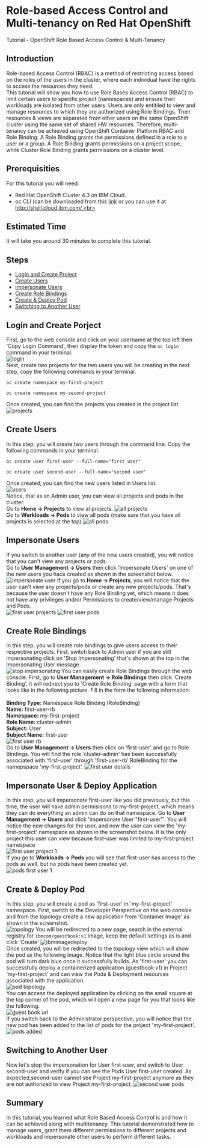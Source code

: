 # Role-based Access Control and Multi-tenancy on Red Hat OpenShift
Tutorial - OpenShift Role Based Access Control &amp; Multi-Tenancy

## Introduction
Role-based Access Control (RBAC) is a method of restricting access based on the roles of the users in the cluster, where each individual have the rights to access the resources they need.<br>
This tutorial will show you how to use Role Bases Access Control (RBAC) to limit certain users to specific project (namespaces) and ensure their workloads are isolated from other users. Users are only entitiled to view and manage resources to which they are authorized using Role Bindings. Their resources & views are separated from other users on the same OpenShift cluster using the same set of shared HW resources. Therefore, multi-tenancy can be achieved using OpenShift Container Platform RBAC and Role Binding. A Role Binding grants the permissions defined in a role to a user or a group. A Role Binding grants permissions on a project scope, while Cluster Role Binding grants permissions on a cluster level.

## Prerequisities
For this tutorial you will need:<br>
- Red Hat OpenShift Cluster 4.3 on IBM Cloud.<br>
- oc CLI (can be downloaded from this <a href="https://mirror.openshift.com/pub/openshift-v4/clients/oc/4.3/">link</a> or you can use it at <a href="http://shell.cloud.ibm.com/">http://shell.cloud.ibm.com/.<br>
## Estimated Time
It will take you around 30 minutes to complete this tutorial.

## Steps
- [Login and Create Project](https://github.com/nerdingitout/oc-rbac-mt#login-and-create-porject)
- [Create Users](https://github.com/nerdingitout/oc-rbac-mt#create-users)
- [Impersonate Users](https://github.com/nerdingitout/oc-rbac-mt#impersonate-users)
- [Create Role Bindings](https://github.com/nerdingitout/oc-rbac-mt#create-role-bindings)
- [Create & Deploy Pod](https://github.com/nerdingitout/oc-rbac-mt#create--deploy-pod)
- [Switching to Another User](https://github.com/nerdingitout/oc-rbac-mt#switching-to-another-user)

## Login and Create Porject
First, go to the web console and click on your username at the top left then 'Copy Login Command', then display the token and copy the ```oc login``` command in your terminal.<br>
![login](https://user-images.githubusercontent.com/36239840/97104809-26821500-16d0-11eb-936e-c2b7fb914523.JPG)
<br>Next, create two projects for the two users you will be creating in the next step, copy the following commands in your terminal.<br>
```
oc create namespace my-first-project
```
```
oc create namespace my-second-project
```
Once created, you can find the projects you created in the project list.<br>
![projects](https://user-images.githubusercontent.com/36239840/97105004-84632c80-16d1-11eb-9689-64afe4e8679a.JPG)

## Create Users
In this step, you will create two users through the command line. Copy the following commands in your terminal.<br>
```
oc create user first-user --full-name="first user"
```
```
oc create user second-user --full-name="second user"
```
Once created, you can find the new users listed in Users list.<br>
![users](https://user-images.githubusercontent.com/36239840/97105173-7235be00-16d2-11eb-92a0-315f90abde85.JPG)
<br>
Notice, that as an Admin user, you can view all projects and pods in the cluster.<br> Go to <b>Home &#8594; Projects</b> to view al projects.
![all projects](https://user-images.githubusercontent.com/36239840/97105271-0738b700-16d3-11eb-86cd-267ea26c316b.JPG)
<br> Go to <b>Workloads &#8594; Pods</b> to view all pods (make sure that you have all projects is selected at the top)
![all pods](https://user-images.githubusercontent.com/36239840/97105447-271caa80-16d4-11eb-9a7c-418f444ec939.JPG)
<br>
## Impersonate Users
If you switch to another user (any of the new users created), you will notice that you can't view any projects or pods.<br>
Go to <b>User Management &#8594; Users</b> then click 'Impersonate Users' on one of the new users you hace created as shown in the screenshot below.
![impersonate user](https://user-images.githubusercontent.com/36239840/97105489-84b0f700-16d4-11eb-94cf-1c9a1fdf1566.JPG)
If you go to <b>Home &#8594; Projects</b>, you will notice that the user can't view any projects/pods or create any new projects/pods. That's because the user doesn't have any Role Binding yet, which means it does not have any privileges and/or Permissions to create/view/manage Projects and Pods.<br>
![first user projects](https://user-images.githubusercontent.com/36239840/97105506-9e523e80-16d4-11eb-9e68-6d53ee8e1c09.JPG)
![first user pods](https://user-images.githubusercontent.com/36239840/97105576-4e27ac00-16d5-11eb-8e2c-50921f432312.png)


## Create Role Bindings
In this step, you will create role bindings to give users access to their respective projects. First, switch back to Admin user if you are still impersonating click on 'Stop Impersonating' that's shown at the top in the Impersonating User message.<br>
![stop impersonating](https://user-images.githubusercontent.com/36239840/97105732-ad39f080-16d6-11eb-8751-dea4a7155e99.JPG)
You can easily create Role Bindings through the web console. First, go to  <b>User Management &#8594; Role Bindings</b> then click 'Create Binding', it will redirect you to 'Create Role Binding' page with a form that looks like in the following picture. Fill in the form the following information:<br><br>
<b>Binding Type:</b> Namespace Role Binding (RoleBinding)<br>
<b>Name:</b> first-user-rb<br>
<b>Namespace:</b> my-first-project<br>
<b>Role Name:</b> cluster-admin<br>
<b>Subject:</b> User<br>
<b>Subject Name:</b> first-user<br>
![first user rb](https://user-images.githubusercontent.com/36239840/97106206-a5c81680-16d9-11eb-8de0-e359dddfb825.JPG)
<br>Go to <b>User Management &#8594; Users</b> then click on 'first-user' and go to Role Bindings. You will find the role 'cluster-admin' has been successfully associated with 'first-user' through 'first-user-rb' RoleBinding for the namepspace 'my-first-project'.
![first user details](https://user-images.githubusercontent.com/36239840/97106556-df9a1c80-16db-11eb-9a80-ce1a55edc7d1.JPG)
## Impersonate User & Deploy Application
In this step, you will impersonate first-user like you did previously, but this time, the user will have admin permisisons to my-first-project, which means they can do everything an admin can do on that namespace. Go to <b>User Management &#8594; Users</b> and click 'Impersonate User "first-user"'. You will notice the new changes for the user, and now the user can view the 'my-first-project' namespace as shown in the screenshot below. It is the only project this user can view because first-user was limited to my-first-project namespace<br>
![first user project 1](https://user-images.githubusercontent.com/36239840/97106921-d6aa4a80-16dd-11eb-92d9-f80e4386d396.JPG)
<br>If you go to <b>Workloads &#8594; Pods</b> you will see that first-user has access to the pods as well, but no pods have been created yet.<br>
![pods first user 1](https://user-images.githubusercontent.com/36239840/97107127-4a008c00-16df-11eb-8a51-c0184c2ba031.JPG)

## Create & Deploy Pod
In this step, you will create a pod as 'first-user' in 'my-first-project' namespace. First, switch to the Developer Perspective on the web console and from the topology create a new application from 'Container Image' as shown in the screenshot.<br>
![topology](https://user-images.githubusercontent.com/36239840/97107189-b11e4080-16df-11eb-934d-8002722d31e0.JPG)
You will be redirected to a new page, search in the external registry for ```ibmcom/guestbook:v1``` image, keep the default settings as is and click 'Create'
![ibmimagedeploy](https://user-images.githubusercontent.com/36239840/97107249-00647100-16e0-11eb-9fea-7a1fc2cee04d.JPG)
<br>Once created, you will be redirected to the topology view which will show the pod as the following image. Notice that the light blue circle around the pod will turn dark blue once it successfully builds. As 'first-user' you can successfully deploy a containerized application (guestbook:v1) in Project 'my-first-project' and can view the Pods & Deployment resources associated with the application.<br>
![pod topology](https://user-images.githubusercontent.com/36239840/97107327-618c4480-16e0-11eb-9631-b556382fa513.JPG)
<br>You can access the deployed application by clicking on the small square at the top corner of the pod, which will open a new page for you that looks like the following.<br>
![guest book url](https://user-images.githubusercontent.com/36239840/97107463-263e4580-16e1-11eb-9091-7e6793bac6f8.JPG)
<br>If you switch back to the Administrator perspective, you will notice that the new pod has been added to the list of pods for the project 'my-first-project'.<br>
![pods added](https://user-images.githubusercontent.com/36239840/97107632-fe031680-16e1-11eb-87ab-63f00b50de1c.JPG)

## Switching to Another User
Now let's stop the impersonation for User first-user, and switch to User second-user and verify if you can see the Pods User first-user created.
As expected,second-user cannot see Project my-first-project anymore as they are not authorized to view Project my-first-project.
![second user pods](https://user-images.githubusercontent.com/36239840/97107793-d496ba80-16e2-11eb-8ca8-71bf673a7b8d.JPG)

## Summary
In this tutorial, you learned what Role Based Access Control is and how it can be achieved along with multitenancy. This tutorial demonstrated how to manage users, grant them different permissions to different projects and workloads and impersonate other users to perform different tasks.
